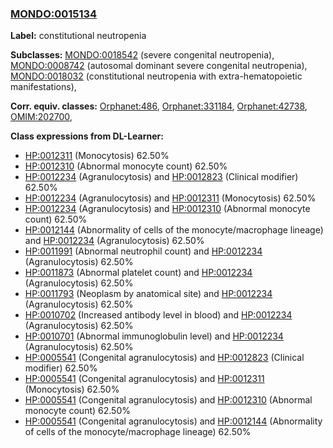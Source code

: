
### [MONDO:0015134](http://purl.obolibrary.org/obo/MONDO_0015134)
**Label:** constitutional neutropenia

**Subclasses:** [MONDO:0018542](http://purl.obolibrary.org/obo/MONDO_0018542) (severe congenital neutropenia), [MONDO:0008742](http://purl.obolibrary.org/obo/MONDO_0008742) (autosomal dominant severe congenital neutropenia), [MONDO:0018032](http://purl.obolibrary.org/obo/MONDO_0018032) (constitutional neutropenia with extra-hematopoietic manifestations), 

**Corr. equiv. classes:** [Orphanet:486](http://www.orpha.net/ORDO/Orphanet_486), [Orphanet:331184](http://www.orpha.net/ORDO/Orphanet_331184), [Orphanet:42738](http://www.orpha.net/ORDO/Orphanet_42738), [OMIM:202700](http://purl.obolibrary.org/obo/OMIM_202700), 

**Class expressions from DL-Learner:**

- [HP:0012311](http://purl.obolibrary.org/obo/HP_0012311) (Monocytosis) 62.50%
- [HP:0012310](http://purl.obolibrary.org/obo/HP_0012310) (Abnormal monocyte count) 62.50%
- [HP:0012234](http://purl.obolibrary.org/obo/HP_0012234) (Agranulocytosis) and [HP:0012823](http://purl.obolibrary.org/obo/HP_0012823) (Clinical modifier) 62.50%
- [HP:0012234](http://purl.obolibrary.org/obo/HP_0012234) (Agranulocytosis) and [HP:0012311](http://purl.obolibrary.org/obo/HP_0012311) (Monocytosis) 62.50%
- [HP:0012234](http://purl.obolibrary.org/obo/HP_0012234) (Agranulocytosis) and [HP:0012310](http://purl.obolibrary.org/obo/HP_0012310) (Abnormal monocyte count) 62.50%
- [HP:0012144](http://purl.obolibrary.org/obo/HP_0012144) (Abnormality of cells of the monocyte/macrophage lineage) and [HP:0012234](http://purl.obolibrary.org/obo/HP_0012234) (Agranulocytosis) 62.50%
- [HP:0011991](http://purl.obolibrary.org/obo/HP_0011991) (Abnormal neutrophil count) and [HP:0012234](http://purl.obolibrary.org/obo/HP_0012234) (Agranulocytosis) 62.50%
- [HP:0011873](http://purl.obolibrary.org/obo/HP_0011873) (Abnormal platelet count) and [HP:0012234](http://purl.obolibrary.org/obo/HP_0012234) (Agranulocytosis) 62.50%
- [HP:0011793](http://purl.obolibrary.org/obo/HP_0011793) (Neoplasm by anatomical site) and [HP:0012234](http://purl.obolibrary.org/obo/HP_0012234) (Agranulocytosis) 62.50%
- [HP:0010702](http://purl.obolibrary.org/obo/HP_0010702) (Increased antibody level in blood) and [HP:0012234](http://purl.obolibrary.org/obo/HP_0012234) (Agranulocytosis) 62.50%
- [HP:0010701](http://purl.obolibrary.org/obo/HP_0010701) (Abnormal immunoglobulin level) and [HP:0012234](http://purl.obolibrary.org/obo/HP_0012234) (Agranulocytosis) 62.50%
- [HP:0005541](http://purl.obolibrary.org/obo/HP_0005541) (Congenital agranulocytosis) and [HP:0012823](http://purl.obolibrary.org/obo/HP_0012823) (Clinical modifier) 62.50%
- [HP:0005541](http://purl.obolibrary.org/obo/HP_0005541) (Congenital agranulocytosis) and [HP:0012311](http://purl.obolibrary.org/obo/HP_0012311) (Monocytosis) 62.50%
- [HP:0005541](http://purl.obolibrary.org/obo/HP_0005541) (Congenital agranulocytosis) and [HP:0012310](http://purl.obolibrary.org/obo/HP_0012310) (Abnormal monocyte count) 62.50%
- [HP:0005541](http://purl.obolibrary.org/obo/HP_0005541) (Congenital agranulocytosis) and [HP:0012144](http://purl.obolibrary.org/obo/HP_0012144) (Abnormality of cells of the monocyte/macrophage lineage) 62.50%


